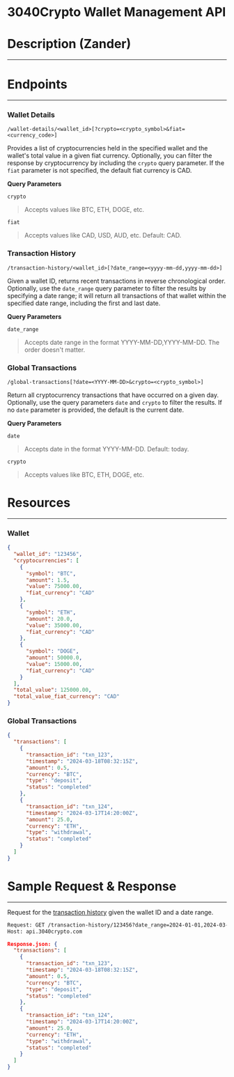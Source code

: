 # 3040Crypto Wallet Management API

# Description (Zander)
---

# Endpoints
---
### Wallet Details

`/wallet-details/<wallet_id>[?crypto=<crypto_symbol>&fiat=<currency_code>]`

Provides a list of cryptocurrencies held in the specified wallet and the wallet's total value in a given fiat currency. Optionally, you can filter the response by cryptocurrency by including the `crypto` query parameter. If the `fiat` parameter is not specified, the default fiat currency is CAD. 

**Query Parameters**

`crypto` 
> Accepts values like BTC, ETH, DOGE, etc.

`fiat` 
> Accepts values like CAD, USD, AUD, etc.
> Default: CAD.

### Transaction History

`/transaction-history/<wallet_id>[?date_range=<yyyy-mm-dd,yyyy-mm-dd>]`

Given a wallet ID, returns recent transactions in reverse chronological order. Optionally, use the `date_range` query parameter to filter the results by specifying a date range; it will return all transactions of that wallet within the specified date range, including the first and last date.

**Query Parameters**

`date_range`
> Accepts date range in the format YYYY-MM-DD,YYYY-MM-DD.
> The order doesn't matter.

### Global Transactions

`/global-transactions[?date=<YYYY-MM-DD>&crypto=<crypto_symbol>]`

Return all cryptocurrency transactions that have occurred on a given day. Optionally, use the query parameters `date` and `crypto` to filter the results. If no `date` parameter is provided, the default is the current date.

**Query Parameters**

`date`
> Accepts date in the format YYYY-MM-DD.
> Default: today.

`crypto` 
> Accepts values like BTC, ETH, DOGE, etc.

# Resources
---

### Wallet

```json
{
  "wallet_id": "123456",
  "cryptocurrencies": [
    {
      "symbol": "BTC",
      "amount": 1.5,
      "value": 75000.00,
      "fiat_currency": "CAD"
    },
    {
      "symbol": "ETH",
      "amount": 20.0,
      "value": 35000.00,
      "fiat_currency": "CAD"
    },
    {
      "symbol": "DOGE",
      "amount": 50000.0,
      "value": 15000.00,
      "fiat_currency": "CAD"
    }
  ],
  "total_value": 125000.00,
  "total_value_fiat_currency": "CAD"
}
```

### Global Transactions

```json
{
  "transactions": [
    {
      "transaction_id": "txn_123",
      "timestamp": "2024-03-18T08:32:15Z",
      "amount": 0.5,
      "currency": "BTC",
      "type": "deposit",
      "status": "completed"
    },
    {
      "transaction_id": "txn_124",
      "timestamp": "2024-03-17T14:20:00Z",
      "amount": 25.0,
      "currency": "ETH",
      "type": "withdrawal",
      "status": "completed"
    }
  ]
}

```

# Sample Request & Response
---

Request for the [transaction history](#transaction-history) given the wallet ID and a date range.

```html
Request: GET /transaction-history/123456?date_range=2024-01-01,2024-03-20 HTTP/1.1
Host: api.3040crypto.com
```

```json
Response.json: {
  "transactions": [
    {
      "transaction_id": "txn_123",
      "timestamp": "2024-03-18T08:32:15Z",
      "amount": 0.5,
      "currency": "BTC",
      "type": "deposit",
      "status": "completed"
    },
    {
      "transaction_id": "txn_124",
      "timestamp": "2024-03-17T14:20:00Z",
      "amount": 25.0,
      "currency": "ETH",
      "type": "withdrawal",
      "status": "completed"
    }
  ]
}
```


